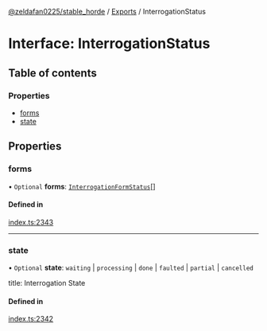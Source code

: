 [@zeldafan0225/stable_horde](../readme.md) / [Exports](../modules.md) / InterrogationStatus

# Interface: InterrogationStatus

## Table of contents

### Properties

- [forms](InterrogationStatus.md#forms)
- [state](InterrogationStatus.md#state)

## Properties

### forms

• `Optional` **forms**: [`InterrogationFormStatus`](InterrogationFormStatus.md)[]

#### Defined in

[index.ts:2343](https://github.com/ZeldaFan0225/stable_horde/blob/b03d78a/index.ts#L2343)

___

### state

• `Optional` **state**: `waiting` \| `processing` \| `done` \| `faulted` \| `partial` \| `cancelled`

title: Interrogation State

#### Defined in

[index.ts:2342](https://github.com/ZeldaFan0225/stable_horde/blob/b03d78a/index.ts#L2342)
